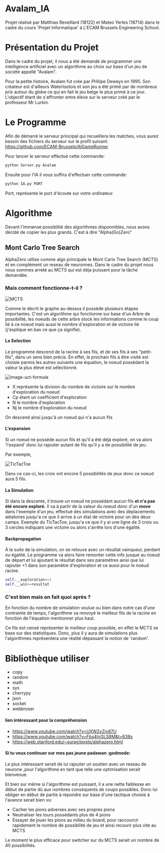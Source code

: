 # Avalam_IA

Projet réalisé par Matthias Reveillard (18122) et Mateo Yerles (18714) dans le cadre du cours 'Projet Informatique' à L'ECAM Brussels Engineering School.

# Présentation du Projet

Dans le cadre du projet, il nous a été demandé de programmer une intelligence artificiel avec un algorithme au choix sur base d'un jeu de société appellé "Avalam".

Pour la petite histoire, Avalam fut crée par PHilipe Deweys en 1995.
Son créateur est d'ailleurs Waterlootois et son jeu a été primé par de nombreux prix autour du globe ce qui en fait le jeu belge le plus primé à ce jour.
L'objectif étant de s'affronter entre éleve sur le serveur créé par le professeur Mr Lurkin.

# Le Programme
Afin de démarré le serveur principal qui recueillera les matches, vous aurez besoin des fichiers du serveur sur le profil suivant:
https://github.com/ECAM-Brussels/AIGameRunner

Pour lancer le serveur effectué cette commande:
```Python
python Server.py Avalam
```
Ensuite pour l'IA il vous suffira d'effectuer cette commande:
```Python
python IA.py PORT
```
Port, représente le port d'écoute sur votre ordinateur.

# Algorithme
Devant l'immense possibilité des algorithmes disponnibles, nous avons décidé de copier les plus grands.
C'est à dire "Alpha(Go)Zero"

## Mont Carlo Tree Search
AlphaZero utilise comme algo principale le Mont Carlo Tree Search (MCTS) et en complément un reseau de neuronnes.
Dans le cadre du projet nous nous sommes arreté au MCTS qui est déja puissant pour la tâche demandée.

### Mais comment fonctionne-t-il ?
![MCTS](https://user-images.githubusercontent.com/60757246/81428082-07142180-915c-11ea-8349-7aaea1bd9a57.png)

Comme le décrit le graphe au-dessus il possède plusieurs étapes importantes.
C'est un algorithme qui fonctionne sur base d'un Arbre de possibilité, les noeuds de cette arbre stock les informations comme le coup lié à ce noeud mais aussi le nombre d'exploration et de victoire lié (j'explique en bas ce que ça signifie).

#### La Selection

Le programme descend de la racine à ses fils, et de ses fils à ses "petit-fils", dans un sens bien précis.
En effet, le prochain fils à être visité est choisie parmis les autres suivants une équation, le noeud possédant la valeur la plus élevé est sélectionné.

![image-uct-formula](https://user-images.githubusercontent.com/60757246/81433802-6f1b3580-9165-11ea-8235-d8a1fbfce5a8.png)

- X représente la division du nombre de victoire sur le nombre d'exploration du noeud
- Cp étant un coefficient d'exploration
- N le nombre d'exploration
- Nj le nombre d'exploration du noeud

On descend ainsi jusqu'à un noeud qui n'a aucun fils

#### L'expansion

Si un noeud ne posséde aucun fils et qu'il a été déjà exploré, on va alors 'l'expand' donc lui rajouter autant de fils qu'il y a de possibilité de jeu.

Par exemple,

![TicTacToe](https://user-images.githubusercontent.com/60757246/81435139-a12d9700-9167-11ea-844f-e33533caf105.png)

Dans ce cas-ci, les croix ont encore 5 possibilités de jeux donc ce noeud aura 5 fils.

#### La Simulation

Si dans la descente, il trouve un noeud ne possédant aucun fils **et n'a pas été encore exploré.**
Il va à partir de la valeur du noeud donc d'un **move** dans l'exemple d'un jeu, effectué des simulations avec des déplacements aléatoires
jusqu'a ce que il arrive à un état de victoire pour un des deux camps.
Exemple du TicTacToe, jusqu'a ce que il y ai une ligne de 3 croix ou 3 cercles indiquant une victoire ou alors s'arrête lors d'une égalité.

#### Backpropagation

À la suite de la simulation, on se retouve avec un résultat vainqueur, perdant ou égalité. Le programme va alors faire remonter cette info jusque au noeud de départ et lui ajoutant le résultat dans ses paramètres ainsi que lui rajouter +1 dans son paramètre d'exploration et ce aussi pour le noeud racine.
```python
self.__exploration+=1
self.__win+=resultat
```
### C'est bien mais on fait quoi après ?

En fonction du nombre de simulation voulue ou bien dans notre cas d'une contrainte de temps, l'algorithme va renvoyé le meilleur fils de la racine en fonction de l'équation mentionner plus haut.

Ce fils est censé représenter le meilleur coup possible, en effet le MCTS se base sur des statistiques.
Donc, plus il y aura de simulations plus l'algorithmes représentera une réalité dépassant la notion de 'random'.

# Bibliothèque utiliser
- copy
- random
- math
- sys
- cherrypy
- json
- socket
- webbroser

#### lien intéressant pour la compréhension

- https://www.youtube.com/watch?v=UXW2yZndl7U
- https://www.youtube.com/watch?v=Fbs4lnGLS8M&t=638s
- https://web.stanford.edu/~surag/posts/alphazero.html

#### Si tu veux continuer sur mes pas jeune padawan :godmode:

Le plus intéressant serait de lui rajouter un soutien avec un reseau de neurone ,pour l'algorithme en tant que telle une optimisation serait bienvenue.

Et bien sur même si l'algorithme est puissant, il a une nette faiblesse en début de partie dû aux nombres conséquents de coups possibles.
Donc lui obliger en début de partie à répondre sur base d'une tactique choisie à l'avance serait bien vu:

- Cacher les pions adverses avec ses propres pions
- Neutraliser les tours possédants plus de 4 pions
- Essayer de jouer les pions au milieu du board, pour raccourcir rapidement le nombre de possibilité de jeu et ainsi recourir plus vite au MCTS

Le moment le plus efficace pour switcher sur du MCTS serait un nombre de 40 possibilités.
